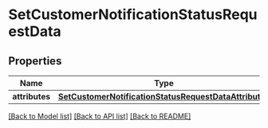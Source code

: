 # SetCustomerNotificationStatusRequestData

## Properties
Name | Type | Description | Notes
------------ | ------------- | ------------- | -------------
**attributes** | [**SetCustomerNotificationStatusRequestDataAttributes**](SetCustomerNotificationStatusRequestDataAttributes.md) |  | [optional] 

[[Back to Model list]](../README.md#documentation-for-models) [[Back to API list]](../README.md#documentation-for-api-endpoints) [[Back to README]](../README.md)


